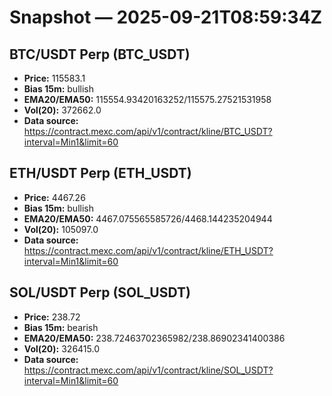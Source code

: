 # Snapshot — 2025-09-21T08:59:34Z

## BTC/USDT Perp (BTC_USDT)
- **Price:** 115583.1
- **Bias 15m:** bullish
- **EMA20/EMA50:** 115554.93420163252/115575.27521531958
- **Vol(20):** 372662.0
- **Data source:** https://contract.mexc.com/api/v1/contract/kline/BTC_USDT?interval=Min1&limit=60

## ETH/USDT Perp (ETH_USDT)
- **Price:** 4467.26
- **Bias 15m:** bullish
- **EMA20/EMA50:** 4467.075565585726/4468.144235204944
- **Vol(20):** 105097.0
- **Data source:** https://contract.mexc.com/api/v1/contract/kline/ETH_USDT?interval=Min1&limit=60

## SOL/USDT Perp (SOL_USDT)
- **Price:** 238.72
- **Bias 15m:** bearish
- **EMA20/EMA50:** 238.72463702365982/238.86902341400386
- **Vol(20):** 326415.0
- **Data source:** https://contract.mexc.com/api/v1/contract/kline/SOL_USDT?interval=Min1&limit=60
